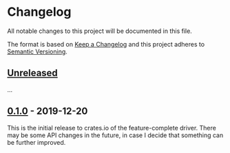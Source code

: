 # Changelog

All notable changes to this project will be documented in this file.

The format is based on [Keep a Changelog](http://keepachangelog.com/en/1.0.0/)
and this project adheres to [Semantic Versioning](http://semver.org/spec/v2.0.0.html).

## [Unreleased]

...

## [0.1.0] - 2019-12-20

This is the initial release to crates.io of the feature-complete driver. There
may be some API changes in the future, in case I decide that something can be
further improved.

[Unreleased]: https://github.com/eldruin/veml6030-rs/compare/v0.1.0...HEAD
[0.1.0]: https://github.com/eldruin/veml6030-rs/releases/tag/v0.1.0